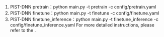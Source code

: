 1. PIST-DNN pretrain：python main.py -t pretrain -c config/pretrain.yaml
2. PIST-DNN finetune：python main.py -t finetune -c config/finetune.yaml
3. PIST-DNN finetune_inference：python main.py -t finetune_inference -c config/finetune_inference.yaml
For more detailed instructions, please refer to the <User Guide.pdf>.

